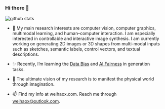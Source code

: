 ### Hi there 👋

![github stats](https://github-readme-stats.vercel.app/api?username=weihaox&show_icons=true&theme=default&hide=issues&count_private=true)

<!--
theme:dark, radical, merko, gruvbox, tokyonight, onedark, cobalt, synthwave, highcontrast, dracula
check all theme at https://github.com/anuraghazra/github-readme-stats/blob/master/themes/README.md
**weihao/weihaox** is a ✨ _special_ ✨ repository because its `README.md` (this file) appears on your GitHub profile.

Here are some ideas to get you started:

- 🔭 I’m currently working on ...
- 🌱 I’m currently learning ...
- 👯 I’m looking to collaborate on ...
- 🤔 I’m looking for help with ...
- 💬 Ask me about ...
- 📫 How to reach me: ...
- 😄 Pronouns: ...
- ⚡ Fun fact: ...
- 🌱 My research prospect is to make everyone easily create, edit, share, and use multimedia content, making imagination reality. The ultimate vision of my research is to manifest the physical world through imagination.
-->

- 🔭 My main research interests are computer vision, computer graphics, multimodal learning, and human–computer interaction. I am especially interested in controllable and interactive image synthesis. I am currently working on generating 2D images or 3D shapes from multi-modal inputs such as sketches, semantic labels, control vectors, and textual descriptions. 

- ✨ Recently, I’m learning the [Data Bias](https://github.com/weihaox/awesome-image-translation/blob/master/content/image-generation.md#hard-example) and [AI Fairness](https://github.com/weihaox/awesome-image-translation/blob/master/content/image-generation.md#fairness-of-deep-generative-models) in generation tasks.

- 🌱 The ultimate vision of my research is to manifest the physical world through imagination.

- 📫 Find my info at weihaox.com. Reach me through weihaox@outlook.com.
